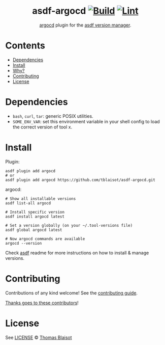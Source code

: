 <div align="center">

# asdf-argocd [![Build](https://github.com/tblaisot/asdf-argocd/actions/workflows/build.yml/badge.svg)](https://github.com/tblaisot/asdf-argocd/actions/workflows/build.yml) [![Lint](https://github.com/tblaisot/asdf-argocd/actions/workflows/lint.yml/badge.svg)](https://github.com/tblaisot/asdf-argocd/actions/workflows/lint.yml)


[argocd](https://github.com/tblaisot/asdf-argocd) plugin for the [asdf version manager](https://asdf-vm.com).

</div>

# Contents

- [Dependencies](#dependencies)
- [Install](#install)
- [Why?](#why)
- [Contributing](#contributing)
- [License](#license)

# Dependencies

- `bash`, `curl`, `tar`: generic POSIX utilities.
- `SOME_ENV_VAR`: set this environment variable in your shell config to load the correct version of tool x.

# Install

Plugin:

```shell
asdf plugin add argocd
# or
asdf plugin add argocd https://github.com/tblaisot/asdf-argocd.git
```

argocd:

```shell
# Show all installable versions
asdf list-all argocd

# Install specific version
asdf install argocd latest

# Set a version globally (on your ~/.tool-versions file)
asdf global argocd latest

# Now argocd commands are available
argocd --version
```

Check [asdf](https://github.com/asdf-vm/asdf) readme for more instructions on how to
install & manage versions.

# Contributing

Contributions of any kind welcome! See the [contributing guide](contributing.md).

[Thanks goes to these contributors](https://github.com/tblaisot/asdf-argocd/graphs/contributors)!

# License

See [LICENSE](LICENSE) © [Thomas Blaisot](https://github.com/tblaisot/)
